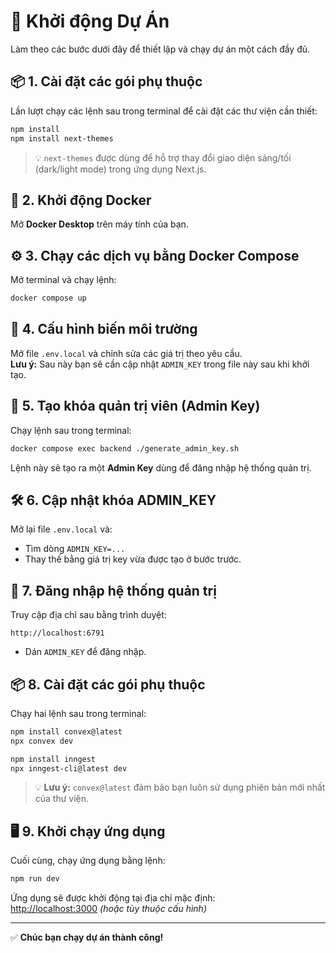 # 🚀 Khởi động Dự Án

Làm theo các bước dưới đây để thiết lập và chạy dự án một cách đầy đủ.

## 📦 1. Cài đặt các gói phụ thuộc

Lần lượt chạy các lệnh sau trong terminal để cài đặt các thư viện cần thiết:

```bash
npm install
npm install next-themes
```

> 💡 `next-themes` được dùng để hỗ trợ thay đổi giao diện sáng/tối (dark/light mode) trong ứng dụng Next.js.

## 🐳 2. Khởi động Docker

Mở **Docker Desktop** trên máy tính của bạn.

## ⚙️ 3. Chạy các dịch vụ bằng Docker Compose

Mở terminal và chạy lệnh:

```bash
docker compose up
```

## 📝 4. Cấu hình biến môi trường

Mở file `.env.local` và chỉnh sửa các giá trị theo yêu cầu.  
**Lưu ý:** Sau này bạn sẽ cần cập nhật `ADMIN_KEY` trong file này sau khi khởi tạo.

## 🔑 5. Tạo khóa quản trị viên (Admin Key)

Chạy lệnh sau trong terminal:

```bash
docker compose exec backend ./generate_admin_key.sh
```

Lệnh này sẽ tạo ra một **Admin Key** dùng để đăng nhập hệ thống quản trị.

## 🛠️ 6. Cập nhật khóa ADMIN_KEY

Mở lại file `.env.local` và:

- Tìm dòng `ADMIN_KEY=...`
- Thay thế bằng giá trị key vừa được tạo ở bước trước.

## 🔐 7. Đăng nhập hệ thống quản trị

Truy cập địa chỉ sau bằng trình duyệt:

```
http://localhost:6791
```

- Dán `ADMIN_KEY` để đăng nhập.

## 📦 8. Cài đặt các gói phụ thuộc

Chạy hai lệnh sau trong terminal:

```bash
npm install convex@latest
npx convex dev

npm install inngest
npx inngest-cli@latest dev
```

> 💡 **Lưu ý:** `convex@latest` đảm bảo bạn luôn sử dụng phiên bản mới nhất của thư viện.

## 🖥️ 9. Khởi chạy ứng dụng

Cuối cùng, chạy ứng dụng bằng lệnh:

```bash
npm run dev
```

Ứng dụng sẽ được khởi động tại địa chỉ mặc định:  
[http://localhost:3000](http://localhost:3000) *(hoặc tùy thuộc cấu hình)*

---

✅ **Chúc bạn chạy dự án thành công!**
